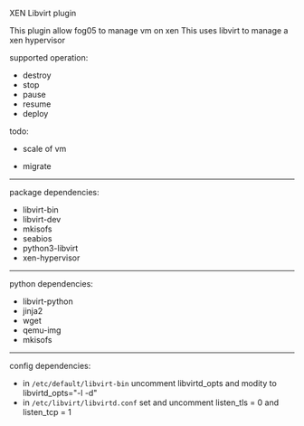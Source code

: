 XEN Libvirt plugin

This plugin allow fog05 to manage vm on xen
This uses libvirt to manage a xen hypervisor


supported operation:
- destroy
- stop
- pause
- resume
- deploy

todo:

- scale of vm

- migrate


---
package dependencies:

- libvirt-bin
- libvirt-dev
- mkisofs
- seabios
- python3-libvirt
- xen-hypervisor
---

python dependencies:

- libvirt-python
- jinja2 
- wget
- qemu-img
- mkisofs


---

config dependencies:

- in `/etc/default/libvirt-bin` uncomment libvirtd_opts and modity to libvirtd_opts="-l -d"
- in `/etc/libvirt/libvirtd.conf` set and uncomment listen_tls = 0 and listen_tcp = 1